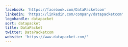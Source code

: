 ```yaml
---
facebook: 'https://facebook.com/DataPacketcom'
linkedin: 'https://linkedin.com/company/datapacketcom'
logohandle: datapacket
sort: datapacket
title: DataPacket
twitter: DataPacketcom
website: 'https://www.datapacket.com/'
---
```

